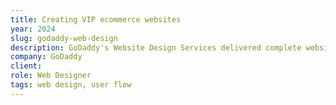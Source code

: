 ```yaml
---
title: Creating VIP ecommerce websites
year: 2024
slug: godaddy-web-design
description: GoDaddy's Website Design Services delivered complete websites including design, copywriting, development, and troubleshooting. I handled design and WordPress setup in addition to contributing to the client onboarding flow.
company: GoDaddy
client:
role: Web Designer
tags: web design, user flow
---
```

